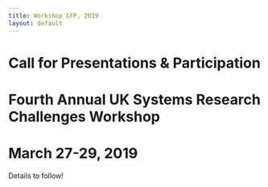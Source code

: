 ```yaml
---
title: Workshop CFP, 2019
layout: default
---
```


#                     Call for Presentations & Participation
#              Fourth Annual UK Systems Research Challenges Workshop
#                              March 27-29, 2019

Details to follow!
